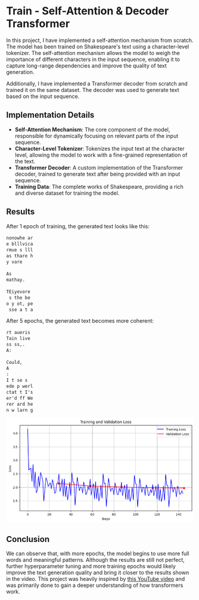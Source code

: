 
# Train - Self-Attention & Decoder Transformer

In this project, I have implemented a self-attention mechanism from scratch. The model has been trained on Shakespeare's text using a character-level tokenizer. The self-attention mechanism allows the model to weigh the importance of different characters in the input sequence, enabling it to capture long-range dependencies and improve the quality of text generation.

Additionally, I have implemented a Transformer decoder from scratch and trained it on the same dataset. The decoder was used to generate text based on the input sequence.

## Implementation Details

- **Self-Attention Mechanism**: The core component of the model, responsible for dynamically focusing on relevant parts of the input sequence.
- **Character-Level Tokenizer**: Tokenizes the input text at the character level, allowing the model to work with a fine-grained representation of the text.
- **Transformer Decoder**: A custom implementation of the Transformer decoder, trained to generate text after being provided with an input sequence.
- **Training Data**: The complete works of Shakespeare, providing a rich and diverse dataset for training the model.

## Results

After 1 epoch of training, the generated text looks like this:

```
nonowhe ar
e blllvica
rmue s lll
as thare h
y vare

As
mathay.

TEiyevore
 s the be 
o y ot, pe
 sse a t a
```

After 5 epochs, the generated text becomes more coherent:

```
rt aueris 
Tain live 
ss ss,.
A:

Could,
A
:
I t se s
ede p werl
ctat t I's
er'd ff We
rer ard he
n w larn g
```

![Train and Validation loss](data/train_val_loss.png)


## Conclusion
We can observe that, with more epochs, the model begins to use more full words and meaningful patterns. Although the results are still not perfect, further hyperparameter tuning and more training epochs would likely improve the text generation quality and bring it closer to the results shown in the video.
This project was heavily inspired by [this YouTube video](https://www.youtube.com/watch?v=kCc8FmEb1nY&t=1829s) and was primarily done to gain a deeper understanding of how transformers work.